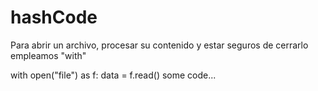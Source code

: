 # hashCode


Para abrir un archivo, procesar su contenido y estar seguros de cerrarlo empleamos  "with"

with open("file") as f:
    data = f.read()
    some code...
